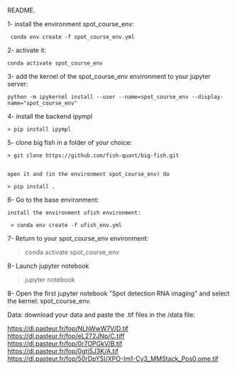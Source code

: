 README.


1- install the environment spot_course_env:
     
     conda env create -f spot_course_env.yml


2- activate it:

    conda activate spot_course_env


3- add the kernel of the spot_course_env environment to your jupyter server:

    python -m ipykernel install --user --name=spot_course_env --display-name="spot_course_env"


4- install the backend ipympl
    
    > pip install ipympl


5- clone big fish in a folder of your choice:

    > git clone https://github.com/fish-quant/big-fish.git


    open it and (in the environment spot_course_env) do

    > pip install . 

   

6- Go to the base environment:

    install the environment ufish environment:
    
     > conda env create -f ufish_env.yml    

7- Return to your spot_course_env environment:

  > conda activate  spot_course_env

8- Launch jupyter notebook
  
  > jupyter notebook
  
8- Open the first jupyter notebook "Spot detection RNA imaging" and select the kernel: spot_course_env. 



Data: download your data and paste the .tif files in the /data file:

https://dl.pasteur.fr/fop/NLhWwW7V/D.tif
https://dl.pasteur.fr/fop/eL272JNp/C.tiff
https://dl.pasteur.fr/fop/0r7OPGkV/B.tif
https://dl.pasteur.fr/fop/0gtj5J3K/A.tif
https://dl.pasteur.fr/fop/50rDpYSI/XPO-Im1-Cy3_MMStack_Pos0.ome.tif



